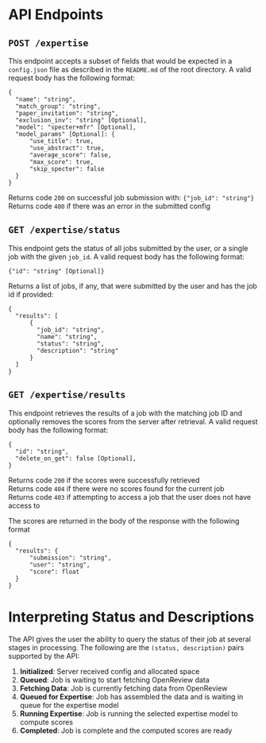 # API Endpoints
## `POST /expertise`
This endpoint accepts a subset of fields that would be expected in a `config.json` file as described in the `README.md` of the root directory. A valid request body has the following format:
```
{
  "name": "string",
  "match_group": "string",
  "paper_invitation": "string",
  "exclusion_inv": "string" [Optional],
  "model": "specter+mfr" [Optional],
  "model_params" [Optional]: {
      "use_title": true,
      "use_abstract": true,
      "average_score": false,
      "max_score": true,
      "skip_specter": false
  }
}
```

Returns code `200` on successful job submission with: `{"job_id": "string"}`\
Returns code `400` if there was an error in the submitted config

## `GET /expertise/status`
This endpoint gets the status of all jobs submitted by the user, or a single job with the given `job_id`. A valid request body has the following format:
```
{"id": "string" [Optional]}
```

Returns a list of jobs, if any, that were submitted by the user and has the job id if provided:
```
{
  "results": [
      {
        "job_id": "string",
        "name": "string",
        "status": "string",
        "description": "string"
      }
  ]
}
```

## `GET /expertise/results`
This endpoint retrieves the results of a job with the matching job ID and optionally removes the scores from the server after retrieval. A valid request body has the following format:
```
{
  "id": "string",
  "delete_on_get": false [Optional],
}
```

Returns code `200` if the scores were successfully retrieved\
Returns code `404` if there were no scores found for the current job \
Returns code `403` if attempting to access a job that the user does not have access to

The scores are returned in the body of the response with the following format
```
{
  "results": {
      "submission": "string",
      "user": "string",
      "score": float
  }
}
```
# Interpreting Status and Descriptions
The API gives the user the ability to query the status of their job at several stages in processing. The following are the `(status, description)` pairs supported by the API:
1. **Initialized**: Server received config and allocated space
2. **Queued**: Job is waiting to start fetching OpenReview data
3. **Fetching Data**: Job is currently fetching data from OpenReview
4. **Queued for Expertise**: Job has assembled the data and is waiting in queue for the expertise model
5. **Running Expertise**: Job is running the selected expertise model to compute scores
6. **Completed**: Job is complete and the computed scores are ready

